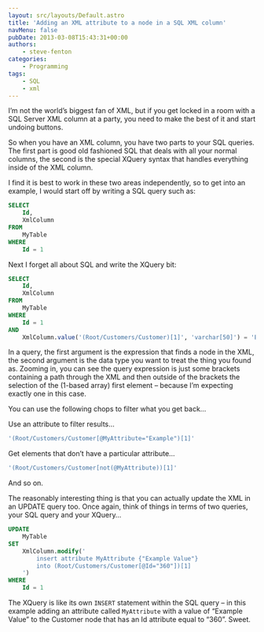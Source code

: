 ```yaml
---
layout: src/layouts/Default.astro
title: 'Adding an XML attribute to a node in a SQL XML column'
navMenu: false
pubDate: 2013-03-08T15:43:31+00:00
authors:
    - steve-fenton
categories:
    - Programming
tags:
    - SQL
    - xml
---
```


I’m not the world’s biggest fan of XML, but if you get locked in a room with a SQL Server XML column at a party, you need to make the best of it and start undoing buttons.

So when you have an XML column, you have two parts to your SQL queries. The first part is good old fashioned SQL that deals with all your normal columns, the second is the special XQuery syntax that handles everything inside of the XML column.

I find it is best to work in these two areas independently, so to get into an example, I would start off by writing a SQL query such as:

```sql
SELECT
    Id,
    XmlColumn
FROM
    MyTable
WHERE
    Id = 1
```

Next I forget all about SQL and write the XQuery bit:

```sql
SELECT
    Id,
    XmlColumn
FROM
    MyTable
WHERE
    Id = 1
AND
    XmlColumn.value('(Root/Customers/Customer)[1]', 'varchar[50]') = 'Example'
```

In a query, the first argument is the expression that finds a node in the XML, the second argument is the data type you want to treat the thing you found as. Zooming in, you can see the query expression is just some brackets containing a path through the XML and then outside of the brackets the selection of the (1-based array) first element – because I’m expecting exactly one in this case.

You can use the following chops to filter what you get back…

Use an attribute to filter results…

```sql
'(Root/Customers/Customer[@MyAttribute="Example")[1]'
```

Get elements that don’t have a particular attribute…

```sql
'(Root/Customers/Customer[not(@MyAttribute))[1]'
```

And so on.

The reasonably interesting thing is that you can actually update the XML in an UPDATE query too. Once again, think of things in terms of two queries, your SQL query and your XQuery…

```sql
UPDATE
    MyTable
SET
    XmlColumn.modify('
        insert attribute MyAttribute {"Example Value"}
        into (Root/Customers/Customer[@Id="360"])[1]
    ')
WHERE
    Id = 1
```

The XQuery is like its own `INSERT` statement within the SQL query – in this example adding an attribute called `MyAttribute` with a value of “Example Value” to the Customer node that has an Id attribute equal to “360”. Sweet.